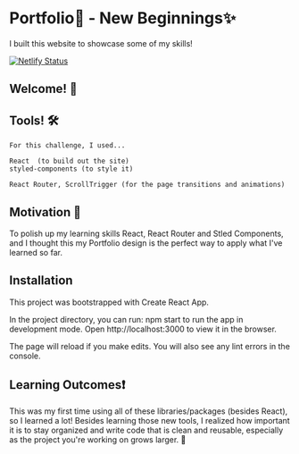 # Portfolio🥂 - New Beginnings✨
I built this website to showcase some of my skills!

[![Netlify Status](https://api.netlify.com/api/v1/badges/5a650d7b-4f5f-4414-9006-34f8c33506dd/deploy-status)](https://app.netlify.com/sites/hopeful-lovelace-6b7882/deploys)

## Welcome! 👋

## Tools! 🛠️

    For this challenge, I used...

    React  (to build out the site)
    styled-components (to style it)
    
    React Router, ScrollTrigger (for the page transitions and animations)


## Motivation 🚀

To polish up my learning skills React, React Router and Stled Components, and I thought this my Portfolio design is the perfect way to apply what I've learned so far.

## Installation

This project was bootstrapped with Create React App.

In the project directory, you can run: npm start to run the app in development mode.
Open http://localhost:3000 to view it in the browser.

The page will reload if you make edits.
You will also see any lint errors in the console.
   

## Learning Outcomes❗
This was my first time using all of these libraries/packages (besides React), so I learned a lot! Besides learning those new tools, I realized how important it is to stay organized and write code that is clean and reusable, especially as the project you're working on grows larger. 🙂
